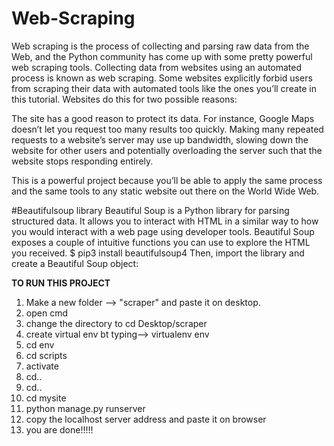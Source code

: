 # Web-Scraping
Web scraping is the process of collecting and parsing raw data from the Web, and the Python community has come up with some pretty powerful web scraping tools.
Collecting data from websites using an automated process is known as web scraping. Some websites explicitly forbid users from scraping their data with automated tools like the ones you’ll create in this tutorial. Websites do this for two possible reasons:

The site has a good reason to protect its data. For instance, Google Maps doesn’t let you request too many results too quickly.
Making many repeated requests to a website’s server may use up bandwidth, slowing down the website for other users and potentially overloading the server such that the website stops responding entirely.

This is a powerful project because you’ll be able to apply the same process and the same tools to any static website out there on the World Wide Web.

#Beautifulsoup library
Beautiful Soup is a Python library for parsing structured data. It allows you to interact with HTML in a similar way to how you would interact with a web page using developer tools. Beautiful Soup exposes a couple of intuitive functions you can use to explore the HTML you received. 
$ pip3 install beautifulsoup4
Then, import the library and create a Beautiful Soup object:


**TO RUN THIS PROJECT**
1) Make a new folder --> "scraper" and paste it on desktop.
2) open cmd 
3) change the directory to  cd Desktop/scraper
4) create virtual env bt typing--> virtualenv env
5) cd env
6) cd scripts
7) activate
8) cd..
9) cd..
10) cd mysite
11) python manage.py runserver
12) copy the localhost server address and paste it on browser
13) you are done!!!!!
